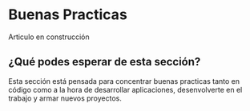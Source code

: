 # Buenas Practicas

Articulo en construcción

## ¿Qué podes esperar de esta sección?

Esta sección está pensada para concentrar buenas practicas tanto en código como a la hora de desarrollar aplicaciones, desenvolverte en el trabajo y armar nuevos proyectos.